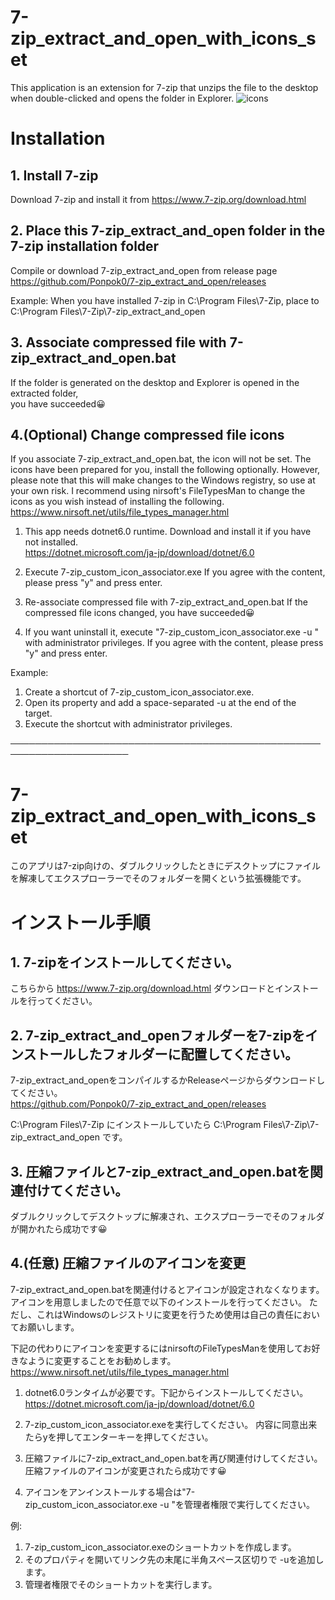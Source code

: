 # 7-zip_extract_and_open_with_icons_set
This application is an extension for 7-zip that unzips the file to the desktop when double-clicked and opens the folder in Explorer.
![icons](https://github.com/Ponpok0/7-zip_extract_and_open/assets/89362710/ddcc100a-758b-4d72-9585-d0eb83cb1bc7)

# Installation
## 1. Install 7-zip
   Download 7-zip and install it from https://www.7-zip.org/download.html
   
## 2. Place this 7-zip_extract_and_open folder in the 7-zip installation folder
   Compile or download 7-zip_extract_and_open from release page<br>
   https://github.com/Ponpok0/7-zip_extract_and_open/releases<br>
   
   Example: When you have installed 7-zip in C:\Program Files\7-Zip, place to C:\Program Files\7-Zip\7-zip_extract_and_open

## 3. Associate compressed file with 7-zip_extract_and_open.bat
   If the folder is generated on the desktop and Explorer is opened in the extracted folder,   
   you have succeeded😀

## 4.(Optional) Change compressed file icons
  If you associate 7-zip_extract_and_open.bat, the icon will not be set. The icons have been prepared for you, install the following optionally.
  However, please note that this will make changes to the Windows registry, so use at your own risk.
  I recommend using nirsoft's FileTypesMan to change the icons as you wish instead of installing the following.<br>
  https://www.nirsoft.net/utils/file_types_manager.html
  
  1. This app needs dotnet6.0 runtime. Download and install it if you have not installed.<br>
  https://dotnet.microsoft.com/ja-jp/download/dotnet/6.0

  2. Execute 7-zip_custom_icon_associator.exe
  If you agree with the content, please press "y" and press enter.

  3. Re-associate compressed file with 7-zip_extract_and_open.bat
  If the compressed file icons changed, you have succeeded😀

  4. If you want uninstall it, execute "7-zip_custom_icon_associator.exe -u " with administrator privileges.
  If you agree with the content, please press "y" and press enter.

  Example:  
  1. Create a shortcut of 7-zip_custom_icon_associator.exe.  
  2. Open its property and add a space-separated -u at the end of the target.  
  3. Execute the shortcut with administrator privileges.  

─────────────────────────────────────────────────────────────────────

# 7-zip_extract_and_open_with_icons_set
このアプリは7-zip向けの、ダブルクリックしたときにデスクトップにファイルを解凍してエクスプローラーでそのフォルダーを開くという拡張機能です。

# インストール手順
## 1. 7-zipをインストールしてください。
こちらから https://www.7-zip.org/download.html
ダウンロードとインストールを行ってください。

## 2. 7-zip_extract_and_openフォルダーを7-zipをインストールしたフォルダーに配置してください。
7-zip_extract_and_openをコンパイルするかReleaseページからダウンロードしてください。<br>
https://github.com/Ponpok0/7-zip_extract_and_open/releases<br>

C:\Program Files\7-Zip にインストールしていたら C:\Program Files\7-Zip\7-zip_extract_and_open です。

## 3. 圧縮ファイルと7-zip_extract_and_open.batを関連付けてください。
ダブルクリックしてデスクトップに解凍され、エクスプローラーでそのフォルダが開かれたら成功です😀

## 4.(任意) 圧縮ファイルのアイコンを変更
7-zip_extract_and_open.batを関連付けるとアイコンが設定されなくなります。アイコンを用意しましたので任意で以下のインストールを行ってください。
ただし、これはWindowsのレジストリに変更を行うため使用は自己の責任においてお願いします。

下記の代わりにアイコンを変更するにはnirsoftのFileTypesManを使用してお好きなように変更することをお勧めします。<br>
https://www.nirsoft.net/utils/file_types_manager.html

1. dotnet6.0ランタイムが必要です。下記からインストールしてください。<br>
https://dotnet.microsoft.com/ja-jp/download/dotnet/6.0

2. 7-zip_custom_icon_associator.exeを実行してください。
内容に同意出来たらyを押してエンターキーを押してください。

3. 圧縮ファイルに7-zip_extract_and_open.batを再び関連付けしてください。
圧縮ファイルのアイコンが変更されたら成功です😀

4. アイコンをアンインストールする場合は"7-zip_custom_icon_associator.exe -u "を管理者権限で実行してください。

例:
  1. 7-zip_custom_icon_associator.exeのショートカットを作成します。
  2. そのプロパティを開いてリンク先の末尾に半角スペース区切りで -uを追加します。
  3. 管理者権限でそのショートカットを実行します。
